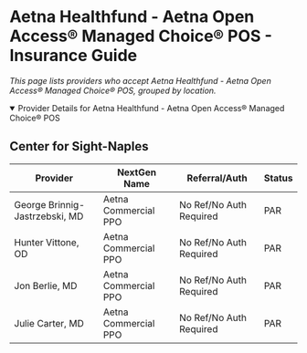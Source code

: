 # Aetna Healthfund - Aetna Open Access® Managed Choice® POS - Insurance Guide

*This page lists providers who accept Aetna Healthfund - Aetna Open Access® Managed Choice® POS, grouped by location.*

<details open><summary>Provider Details for Aetna Healthfund - Aetna Open Access® Managed Choice® POS</summary>

## Center for Sight-Naples

| Provider | NextGen Name | Referral/Auth | Status |
|----------|-------------|--------------|--------|
| George Brinnig-Jastrzebski, MD | Aetna Commercial PPO | No Ref/No Auth Required | PAR |
| Hunter Vittone, OD | Aetna Commercial PPO | No Ref/No Auth Required | PAR |
| Jon Berlie, MD | Aetna Commercial PPO | No Ref/No Auth Required | PAR |
| Julie Carter, MD | Aetna Commercial PPO | No Ref/No Auth Required | PAR |

</details>

